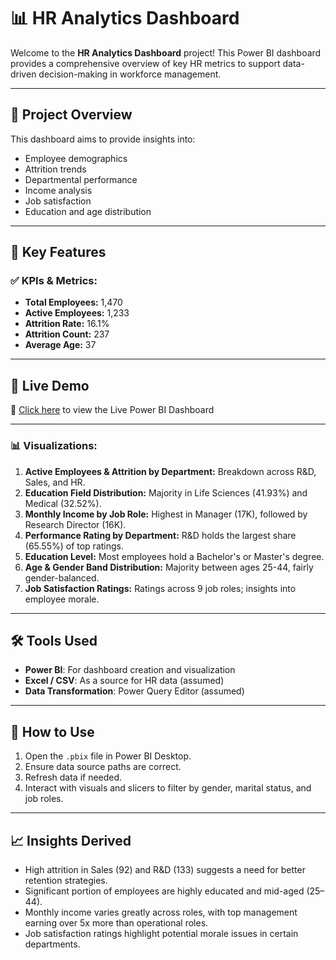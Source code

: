 # 📊 HR Analytics Dashboard

Welcome to the **HR Analytics Dashboard** project! This Power BI dashboard provides a comprehensive overview of key HR metrics to support data-driven decision-making in workforce management.

---

## 🧠 Project Overview

This dashboard aims to provide insights into:
- Employee demographics
- Attrition trends
- Departmental performance
- Income analysis
- Job satisfaction
- Education and age distribution

---

## 📌 Key Features

### ✅ KPIs & Metrics:
- **Total Employees:** 1,470  
- **Active Employees:** 1,233  
- **Attrition Rate:** 16.1%  
- **Attrition Count:** 237  
- **Average Age:** 37

---

## 🔗 Live Demo
📍 [Click here](https://app.powerbi.com/view?r=eyJrIjoiODQ5MDk5NmEtY2M5Yi00NmM2LTgyNGQtMGQ3M2ZkOGIyMjdjIiwidCI6ImU3YWUzZWIzLTQwN2QtNDRhNy1hNmY3LWYzOWY1YTExZDMzNyIsImMiOjEwfQ%3D%3D&pageName=dc603bf6069784939f32) to view the Live Power BI Dashboard

---

### 📊 Visualizations:
1. **Active Employees & Attrition by Department:** Breakdown across R&D, Sales, and HR.
2. **Education Field Distribution:** Majority in Life Sciences (41.93%) and Medical (32.52%).
3. **Monthly Income by Job Role:** Highest in Manager (17K), followed by Research Director (16K).
4. **Performance Rating by Department:** R&D holds the largest share (65.55%) of top ratings.
5. **Education Level:** Most employees hold a Bachelor's or Master's degree.
6. **Age & Gender Band Distribution:** Majority between ages 25-44, fairly gender-balanced.
7. **Job Satisfaction Ratings:** Ratings across 9 job roles; insights into employee morale.

---

## 🛠 Tools Used
- **Power BI**: For dashboard creation and visualization
- **Excel / CSV**: As a source for HR data (assumed)
- **Data Transformation**: Power Query Editor (assumed)

---

## 🚀 How to Use
1. Open the `.pbix` file in Power BI Desktop.
2. Ensure data source paths are correct.
3. Refresh data if needed.
4. Interact with visuals and slicers to filter by gender, marital status, and job roles.

---

## 📈 Insights Derived
- High attrition in Sales (92) and R&D (133) suggests a need for better retention strategies.
- Significant portion of employees are highly educated and mid-aged (25–44).
- Monthly income varies greatly across roles, with top management earning over 5x more than operational roles.
- Job satisfaction ratings highlight potential morale issues in certain departments.
